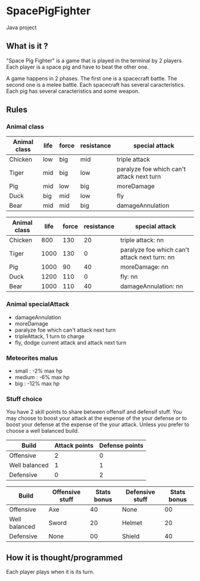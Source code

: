 # SpacePigFighter
Java project

## What is it ?
"Space Pig Fighter" is a game that is played in the terminal by 2 players. Each player is a space pig and have to beat the other one. 

A game happens in 2 phases. The first one is a spacecraft battle. The second one is a melee battle.
Each spacecraft has several caracteristics. 
Each pig has several caracteristics and some weapon. 


## Rules

### Animal class

|Animal class | life | force | resistance | special attack |
|---|---|---|---|---|
|Chicken | low | big | mid | triple attack |
|Tiger | mid | big | low | paralyze foe which can't attack next turn |
|Pig | mid | low | big | moreDamage |
|Duck | big | mid | low | fly |
|Bear | mid | mid | big | damageAnnulation |


|Animal class | life | force | resistance | special attack |
|---|---|---|---|---|
|Chicken | 800 | 130 | 20 | triple attack: nn |
|Tiger | 1000 | 130 | 0 | paralyze foe which can't attack next turn: nn |
|Pig | 1000 | 90 | 40 | moreDamage: nn |
|Duck | 1200 | 110 | 0 | fly: nn |
|Bear | 1000 | 110 | 40 | damageAnnulation: nn |


### Animal specialAttack

- damageAnnulation
- moreDamage
- paralyze foe which can't attack next turn
- tripleAttack, 1 turn to charge
- fly, dodge current attack and attack next turn


### Meteorites malus
- small : -2% max hp
- medium : -6% max hp
- big : -12% max hp


### Stuff choice
You have 2 skill points to share between offensif and defensif stuff. You may choose to boost your attack at the expense of the your defense or to boost your defense at the expense of the your attack. Unless you prefer to choose a well balanced build.

|Build | Attack points | Defense points |
|---|---|---|
|Offensive | 2 | 0 |
|Well balanced | 1 | 1 |
|Defensive | 0 | 2 |

|Build | Offensive stuff | Stats bonus | Defensive stuff | Stats bonus |
|---|---|---|---|---|
|Offensive | Axe | 40 | None | 00 |
|Well balanced | Sword | 20 | Helmet | 20 |
|Defensive | None | 00 | Shield | 40 |

## How it is thought/programmed

Each player plays when it is its turn.



